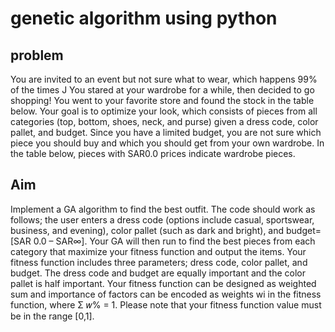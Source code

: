 # genetic algorithm using python
## problem
You are invited to an event but not sure what to wear, which happens 99% of the times J You stared at your wardrobe for a while, then decided to go shopping! You went to your favorite store and found the stock in the table below. Your goal is to optimize your look, which consists of pieces from all categories (top, bottom, shoes, neck, and purse) given a dress code, color pallet, and budget. Since you have a limited budget, you are not sure which piece you should buy and which you should get from your own wardrobe. In the table below, pieces with SAR0.0 prices indicate wardrobe pieces.
## Aim
Implement a GA algorithm to find the best outfit. The code should work as follows; the user enters a dress code (options include casual, sportswear, business, and evening), color pallet (such as dark and bright), and budget=[SAR 0.0 – SAR∞]. Your GA will then run to find the best pieces from each category that maximize your fitness function and output the items.
Your fitness function includes three parameters; dress code, color pallet, and budget. The dress code and budget are equally important and the color pallet is half important. Your fitness function can be designed as weighted sum and importance of factors can be encoded as weights wi in the fitness function, where Σ 𝑤% = 1. Please note that your fitness function value must be in the range [0,1].
